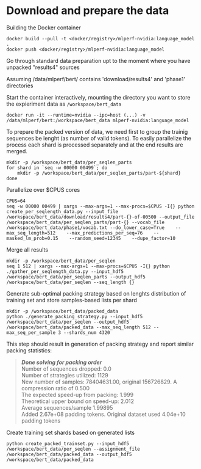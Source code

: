 # Download and prepare the data

Building the Docker container
```shell
docker build --pull -t <docker/registry>/mlperf-nvidia:language_model .
docker push <docker/registry>/mlperf-nvidia:language_model
```

Go through standard data preparation upt to the moment where you have unpacked "results4" sources

Assuming /data/mlperf/bert/ contains 'download/results4' and 'phase1' directories

Start the container interactively, mounting the directory you want to store the expieriment data as `/workspace/bert_data`
```
docker run -it --runtime=nvidia --ipc=host (...) -v /data/mlperf/bert:/workspace/bert_data mlperf-nvidia:language_model
```

To prepare the packed version of data, we need first to group the trainig sequences be lenght (as number of valid tokens). To easily parallelize the process each shard is processed separately and at the end results are merged.
```
mkdir -p /workspace/bert_data/per_seqlen_parts
for shard in `seq -w 00000 00499`; do
    mkdir -p /workspace/bert_data/per_seqlen_parts/part-${shard}
done
```

Parallelize over $CPUS cores
```
CPUS=64
seq -w 00000 00499 | xargs --max-args=1 --max-procs=$CPUS -I{} python create_per_seqlength_data.py --input_file /workspace/bert_data/download/results4/part-{}-of-00500 --output_file /workspace/bert_data/per_seqlen_parts/part-{} --vocab_file /workspace/bert_data/phase1/vocab.txt --do_lower_case=True    --max_seq_length=512    --max_predictions_per_seq=76    --masked_lm_prob=0.15    --random_seed=12345    --dupe_factor=10
```

Merge all results
```
mkdir -p /workspace/bert_data/per_seqlen
seq 1 512 | xargs --max-args=1 --max-procs=$CPUS -I{} python ./gather_per_seqlength_data.py --input_hdf5 /workspace/bert_data/per_seqlen_parts --output_hdf5 /workspace/bert_data/per_seqlen --seq_length {}
```

Generate sub-optimal packing strategy based on lenghts distribution of training set and store samples-based lists per shard
```
mkdir -p /workspace/bert_data/packed_data
python ./generate_packing_strategy.py --input_hdf5 /workspace/bert_data/per_seqlen --output_hdf5 /workspace/bert_data/packed_data --max_seq_length 512 --max_seq_per_sample 3 --shards_num 4320 
```
This step should result in generation of packing strategy and report similar packing statistics:

> _________________________Done solving for packing order_________________________  
> Number of sequences dropped:  0.0  
> Number of strategies utilized: 1129  
> New number of samples: 78404631.00, original 156726829. A compression ratio of 0.500  
> The expected speed-up from packing: 1.999  
> Theoretical upper bound on speed-up: 2.012  
> Average sequences/sample 1.99895  
> Added 2.67e+08 padding tokens. Original dataset used 4.04e+10 padding tokens  

Create training set shards based on generated lists
```
python create_packed_trainset.py --input_hdf5 /workspace/bert_data/per_seqlen --assignment_file /workspace/bert_data/packed_data --output_hdf5 /workspace/bert_data/packed_data
```
